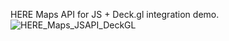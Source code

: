 HERE Maps API for JS + Deck.gl integration demo.
![HERE_Maps_JSAPI_DeckGL](https://github.com/user-attachments/assets/f65e7e7a-7478-49e7-9ab4-94a808f36c63)
